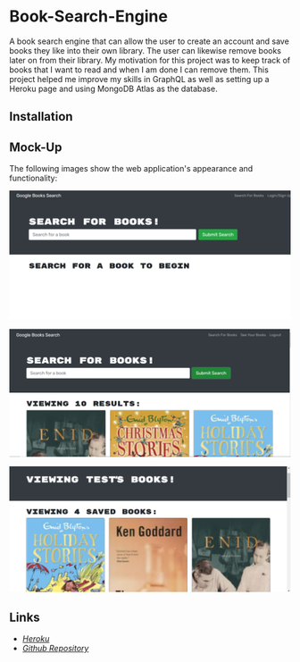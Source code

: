# Book-Search-Engine
A book search engine that can allow the user to create an account and save books they like into their own library. The user can likewise remove books later on from their library. My motivation for this project was to keep track of books that I want to read and when I am done I can remove them. This project helped me improve my skills in GraphQL as well as setting up a Heroku page and using MongoDB Atlas as the database.

## Installation   


## Mock-Up

The following images show the web application's appearance and functionality:

![1](./Assets/01.png)

![2](./Assets/02.png)       

![2](./Assets/03.png)  

## Links
* [*Heroku*](https://booksearch-dal.herokuapp.com/)
* [*Github Repository*](https://github.com/daliyaebenny/Book-Search-Engine.git)
